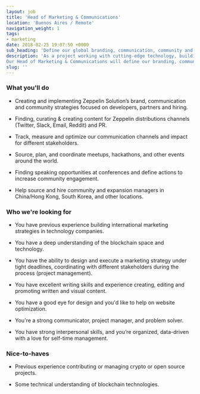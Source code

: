```yaml
---
layout: job
title: 'Head of Marketing & Communications'
location: 'Buenos Aires / Remote'
navigation_weight: 1
tags:
- marketing
date: 2018-02-25 19:07:50 +0000
sub_heading: 'Define our global branding, communication, community and expansion strategies.'
description: 'As a project working with cutting-edge technology, building a strong brand and marketing strategy is essential to effectively reach the right audience. We’re looking for a Marketing Director to help us build and implement Zeppelin’s global marketing strategy.
Our Head of Marketing & Communications will define our branding, communication and community strategies and lead the international expansion efforts together with the founders and the global community and expansion managers.'
slug: ''
---
```


<div class="requirements container margin-auto">
  <h3 class="left-aligned job-title">What you'll do</h3>
  <ul>
    <li>
      <p class="small left-aligned">Creating and implementing Zeppelin Solution’s brand, communication and community strategies focused on developers, partners and hiring.</p>
    </li>
    <li>
      <p class="small left-aligned">Finding, curating & creating content for Zeppelin distributions channels (Twitter, Slack, Email, Reddit) and PR.</p>
    </li>
    <li>
      <p class="small left-aligned">Track, measure and optimize our communication channels and impact for different stakeholders.</p>
    </li>
    <li>
      <p class="small left-aligned">Source, plan, and coordinate meetups, hackathons, and other events around the world.</p>
    </li>
    <li>
      <p class="small left-aligned">Finding speaking opportunities at conferences and define actions to increase community engagement.</p>
    </li>
    <li>
      <p class="small left-aligned">Help source and hire community and expansion managers in China/Hong Kong, South Korea, and other locations.</p>
    </li>
  </ul>
</div>
<div class="requirements container margin-auto">
  <h3 class="left-aligned job-title">Who we're looking for</h3>
  <ul>
    <li>
      <p class="small left-aligned">You have previous experience building international marketing strategies in technology companies.</p>
    </li>
    <li>
      <p class="small left-aligned">You have a deep understanding of the blockchain space and technology.</p>
    </li>
    <li>
      <p class="small left-aligned">You have the ability to design and execute a marketing strategy under tight deadlines, coordinating with different stakeholders during the process (project management).</p>
    </li>
    <li>
      <p class="small left-aligned">You have excellent writing skills and experience creating, editing and promoting written and visual content.</p>
    </li>
    <li>
      <p class="small left-aligned">You have a good eye for design and you'd like to help on website optimization.</p>
    </li>
    <li>
      <p class="small left-aligned">You're a strong communicator, project manager, and problem solver.</p>
    </li>
    <li>
      <p class="small left-aligned">You have strong interpersonal skills, and you’re organized, data-driven with a love for self-time management.</p>
    </li>
  </ul>
</div>
<div class="requirements container margin-auto">
  <h3 class="left-aligned job-title">Nice-to-haves</h3>
  <ul>
    <li>
      <p class="small left-aligned">Previous experience contributing or managing crypto or open source projects.</p>
    </li>
    <li>
      <p class="small left-aligned">Some technical understanding of blockchain technologies.</p>
    </li>
  </ul>
</div>
